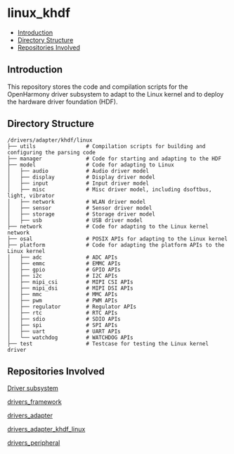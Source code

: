 # linux\_khdf<a name="EN-US_TOPIC_0000001078489630"></a>

-   [Introduction](#section11660541593)
-   [Directory Structure](#section161941989596)
-   [Repositories Involved](#section1371113476307)

## Introduction<a name="section11660541593"></a>

This repository stores the code and compilation scripts for the OpenHarmony driver subsystem to adapt to the Linux kernel and to deploy the hardware driver foundation \(HDF\).

## Directory Structure<a name="section161941989596"></a>

```
/drivers/adapter/khdf/linux
├── utils                # Compilation scripts for building and configuring the parsing code
├── manager              # Code for starting and adapting to the HDF
├── model                # Code for adapting to Linux
│   ├── audio            # Audio driver model
│   ├── display          # Display driver model
│   ├── input            # Input driver model
│   ├── misc             # Misc driver model, including dsoftbus, light, vibrator
│   ├── network          # WLAN driver model
│   ├── sensor           # Sensor driver model
│   ├── storage          # Storage driver model
│   ├── usb              # USB driver model
├── network              # Code for adapting to the Linux kernel network
├── osal                 # POSIX APIs for adapting to the Linux kernel
├── platform             # Code for adapting the platform APIs to the Linux kernel
│   ├── adc              # ADC APIs
│   ├── emmc             # EMMC APIs
│   ├── gpio             # GPIO APIs
│   ├── i2c              # I2C APIs
│   ├── mipi_csi         # MIPI CSI APIs
│   ├── mipi_dsi         # MIPI DSI APIs
│   ├── mmc              # MMC APIs
│   ├── pwm              # PWM APIs
│   ├── regulator        # Regulator APIs
│   ├── rtc              # RTC APIs
│   ├── sdio             # SDIO APIs
│   ├── spi              # SPI APIs
│   ├── uart             # UART APIs
│   └── watchdog         # WATCHDOG APIs
├── test                 # Testcase for testing the Linux kernel driver
```

## Repositories Involved<a name="section1371113476307"></a>

[Driver subsystem](https://gitee.com/openharmony/docs/blob/master/en/readme/driver-subsystem.md)

[drivers\_framework](https://gitee.com/openharmony/drivers_framework/blob/master/README.md)

[drivers\_adapter](https://gitee.com/openharmony/drivers_adapter/blob/master/README.md)

[drivers\_adapter\_khdf\_linux](https://gitee.com/openharmony/drivers_adapter_khdf_linux/blob/master/README.md)

[drivers\_peripheral](https://gitee.com/openharmony/drivers_peripheral/blob/master/README.md)

